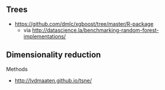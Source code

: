 
## Trees

* https://github.com/dmlc/xgboost/tree/master/R-package
    * via http://datascience.la/benchmarking-random-forest-implementations/

## Dimensionality reduction

Methods

* http://lvdmaaten.github.io/tsne/
